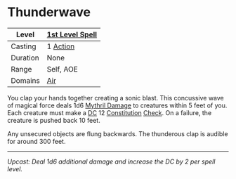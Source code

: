 # Thunderwave

| Level    | [1st Level Spell](1st%20Level%20Spells.md)        |
| -------- | --------------------------------------------------- |
| Casting  | 1 [Action](../../../../Game%20Procedures/Action.md) |
| Duration | None                                                |
| Range    | Self, AOE                                           |
| Domains  | [Air](../../../Spell%20Domains/Air.md)              |

You clap your hands together creating a sonic blast. This concussive wave of magical force deals 1d6 [Mythril Damage](../../../../Damage%20Types/Mythril%20Damage.md) to creatures within 5 feet of you. Each creature must make a [DC](../../../../Game%20Procedures/DC.md) 12 [Constitution](../../../../Player%20Characters/Chosen%20Statistics/Constitution.md) [Check](../../../../Game%20Procedures/Check.md). On a failure, the creature is pushed back 10 feet.

Any unsecured objects are flung backwards. The thunderous clap is audible for around 300 feet.

---
*Upcast: Deal 1d6 additional damage and increase the DC by 2 per spell level.*
